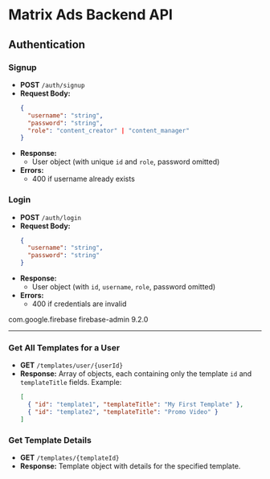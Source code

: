 # Matrix Ads Backend API

## Authentication

### Signup
- **POST** `/auth/signup`
- **Request Body:**
  ```json
  {
    "username": "string",
    "password": "string",
    "role": "content_creator" | "content_manager"
  }
  ```
- **Response:**
  - User object (with unique `id` and `role`, password omitted)
- **Errors:**
  - 400 if username already exists

### Login
- **POST** `/auth/login`
- **Request Body:**
  ```json
  {
    "username": "string",
    "password": "string"
  }
  ```
- **Response:**
  - User object (with `id`, `username`, `role`, password omitted)
- **Errors:**
  - 400 if credentials are invalid
<dependency>
    <groupId>com.google.firebase</groupId>
    <artifactId>firebase-admin</artifactId>
    <version>9.2.0</version>
</dependency>

---

### Get All Templates for a User
- **GET** `/templates/user/{userId}`
- **Response:** Array of objects, each containing only the template `id` and `templateTitle` fields. Example:
  ```json
  [
    { "id": "template1", "templateTitle": "My First Template" },
    { "id": "template2", "templateTitle": "Promo Video" }
  ]
  ```

### Get Template Details
- **GET** `/templates/{templateId}`
- **Response:** Template object with details for the specified template.